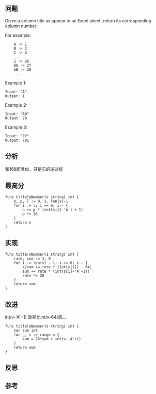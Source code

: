 ## 问题
Given a column title as appear in an Excel sheet, return its corresponding column number.

For example:
```
    A -> 1
    B -> 2
    C -> 3
    ...
    Z -> 26
    AA -> 27
    AB -> 28 
    ...
```

Example 1:
```
Input: "A"
Output: 1
```

Example 2:
```
Input: "AB"
Output: 28
```

Example 3:
```
Input: "ZY"
Output: 701
```

## 分析
和168题类似，只是它的逆过程

## 最高分
```golang
func titleToNumber(s string) int {
    n, p, l := 0, 1, len(s)-1
    for i := l; i >= 0; i-- {
        n += p * (int(s[i]-'A') + 1)
        p *= 26
    }
    return n
}
```


## 实现
```golang
func titleToNumber(s string) int {
    rate, sum := 1, 0
    for i := len(s) - 1; i >= 0; i-- {
        //sum += rate * (int(s[i]) - 64)
        sum += rate * (int(s[i]-'A'+1))
        rate *= 26
    }
    return sum
}
```

## 改进
int(v-'A'+1) 效率比int(v-64)高。。
```golang
func titleToNumber(s string) int {
    var sum int
    for _, v := range s {
        sum = 26*sum + int(v-'A'+1)
    }
    return sum
}
```

## 反思

## 参考